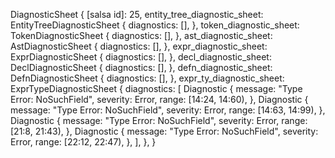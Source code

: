 DiagnosticSheet {
    [salsa id]: 25,
    entity_tree_diagnostic_sheet: EntityTreeDiagnosticSheet {
        diagnostics: [],
    },
    token_diagnostic_sheet: TokenDiagnosticSheet {
        diagnostics: [],
    },
    ast_diagnostic_sheet: AstDiagnosticSheet {
        diagnostics: [],
    },
    expr_diagnostic_sheet: ExprDiagnosticSheet {
        diagnostics: [],
    },
    decl_diagnostic_sheet: DeclDiagnosticSheet {
        diagnostics: [],
    },
    defn_diagnostic_sheet: DefnDiagnosticSheet {
        diagnostics: [],
    },
    expr_ty_diagnostic_sheet: ExprTypeDiagnosticSheet {
        diagnostics: [
            Diagnostic {
                message: "Type Error: NoSuchField",
                severity: Error,
                range: [14:24, 14:60),
            },
            Diagnostic {
                message: "Type Error: NoSuchField",
                severity: Error,
                range: [14:63, 14:99),
            },
            Diagnostic {
                message: "Type Error: NoSuchField",
                severity: Error,
                range: [21:8, 21:43),
            },
            Diagnostic {
                message: "Type Error: NoSuchField",
                severity: Error,
                range: [22:12, 22:47),
            },
        ],
    },
}
